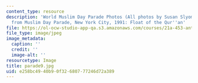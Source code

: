 ```yaml
---
content_type: resource
description: 'World Muslim Day Parade Photos (All photos by Susan Slyomovics): Photos
  from Muslim Day Parade, New York City, 1991: Float of the Qur''an'
file: https://ol-ocw-studio-app-qa.s3.amazonaws.com/courses/21a-453-anthropology-of-the-middle-east-spring-2004/e258bc4940b90f32680777246d72a389_parade9.jpg
file_type: image/jpeg
image_metadata:
  caption: ''
  credit: ''
  image-alt: ''
resourcetype: Image
title: parade9.jpg
uid: e258bc49-40b9-0f32-6807-77246d72a389
---
```

